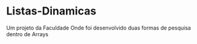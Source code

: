 # Listas-Dinamicas
Um projeto da Faculdade Onde foi desenvolvido duas formas de pesquisa dentro de Arrays
